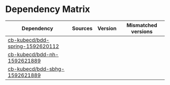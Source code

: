 # Dependency Matrix

Dependency | Sources | Version | Mismatched versions
---------- | ------- | ------- | -------------------
[cb-kubecd/bdd-spring-1592620112](https://github.com/cb-kubecd/bdd-spring-1592620112.git) |  | []() | 
[cb-kubecd/bdd-nh-1592621889](https://github.com/cb-kubecd/bdd-nh-1592621889.git) |  | []() | 
[cb-kubecd/bdd-sbhg-1592621889](https://github.com/cb-kubecd/bdd-sbhg-1592621889.git) |  | []() | 
